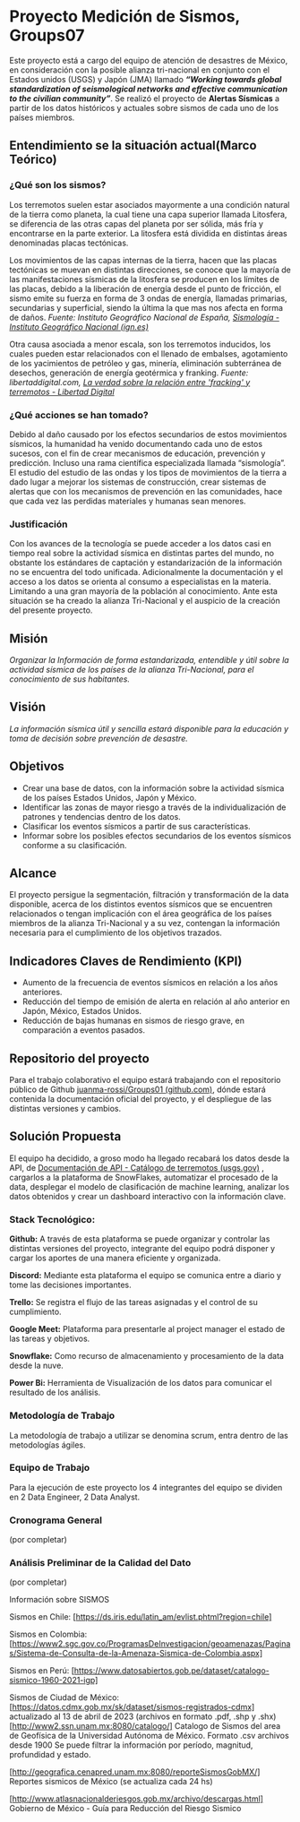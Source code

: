 # Proyecto Medición de Sismos, Groups07

Este proyecto está a cargo del equipo de atención de desastres de México, en consideración con la posible alianza tri-nacional en conjunto con el Estados unidos (USGS) y Japón (JMA) llamado ***“Working towards global standardization of seismological networks and effective communication to the civilian community”***. Se realizó el proyecto de **Alertas Sísmicas** a partir de los datos históricos y actuales sobre sismos de cada uno de los países miembros.

## Entendimiento se la situación actual(Marco Teórico)

### ¿Qué son los sismos?

Los terremotos suelen estar asociados mayormente a una condición natural de la tierra como planeta, la cual tiene una capa superior llamada Litosfera, se diferencia de las otras capas del planeta por ser sólida, más fría y encontrarse en la parte exterior.  La litosfera está dividida en distintas áreas denominadas placas tectónicas. 

Los movimientos de las capas internas de la tierra, hacen que las placas tectónicas se muevan en distintas direcciones, se conoce que la mayoría de las manifestaciones sísmicas de la litosfera se producen en los límites de las placas, debido a la liberación de energía desde el punto de fricción, el sismo emite su fuerza en forma de 3 ondas de energía, llamadas primarias, secundarias y superficial, siendo la última la que mas nos afecta en forma de daños. *Fuente: Instituto Geográfico Nacional de España, [Sismología - Instituto Geográfico Nacional (ign.es)](https://www.ign.es/web/ign/portal/sis-teoria-general)*

Otra causa asociada a menor escala, son los terremotos inducidos, los cuales pueden estar relacionados con el llenado de embalses, agotamiento de los yacimientos de petróleo y gas, minería, eliminación subterránea de desechos, generación de energía geotérmica y franking. *Fuente: libertaddigital.com, [La verdad sobre la relación entre 'fracking' y terremotos - Libertad Digital](https://www.libertaddigital.com/ciencia-tecnologia/ciencia/2015-02-25/la-verdad-sobre-la-relacion-entre-fracking-y-terremotos-1276541587/)*

### ¿Qué acciones se han tomado?

Debido al daño causado por los efectos secundarios de estos movimientos sísmicos, la humanidad ha venido documentando cada uno de estos sucesos, con el fin de crear mecanismos de educación, prevención y predicción. Incluso una rama científica especializada llamada “sismología”. El estudio del estudio de las ondas y los tipos de movimientos de la tierra a dado lugar a mejorar los sistemas de construcción, crear sistemas de alertas que con los mecanismos de prevención en las comunidades, hace que cada vez las perdidas materiales y humanas sean menores. 

### Justificación

Con los avances de la tecnología se puede acceder a los datos casi en tiempo real sobre la actividad sísmica en distintas partes del mundo, no obstante los estándares de captación y estandarización de la información no se encuentra del todo unificada. Adicionalmente la documentación y el acceso a los datos se orienta al consumo a especialistas en la materia. Limitando a una gran mayoría de la población al conocimiento. Ante esta situación se ha creado la alianza Tri-Nacional y el auspicio de la creación del presente proyecto.

## Misión

*Organizar la Información de forma estandarizada, entendible y útil sobre la actividad sísmica de los países de la alianza Tri-Nacional, para el conocimiento de sus habitantes.*

## Visión

*La información sísmica útil y sencilla estará disponible para la educación y toma de decisión sobre prevención de desastre.*

## Objetivos

- Crear una base de datos, con la información sobre la actividad sísmica de los países Estados Unidos, Japón y México.
- Identificar las zonas de mayor riesgo a través de la individualización de patrones y tendencias dentro de los datos.
- Clasificar los eventos sísmicos a partir de sus características.
- Informar sobre los posibles efectos secundarios de los eventos sísmicos conforme a su clasificación.

## Alcance

El proyecto persigue la segmentación, filtración y transformación de la data disponible, acerca de los distintos eventos sísmicos que se encuentren relacionados o tengan implicación con el área geográfica de los países miembros de la alianza Tri-Nacional y a su vez, contengan la información necesaria para el cumplimiento de los objetivos trazados.

## Indicadores Claves de Rendimiento (KPI)

- Aumento de la frecuencia de eventos sísmicos en relación a los años anteriores.
- Reducción del tiempo de emisión de alerta en relación al año anterior en Japón, México, Estados Unidos.
- Reducción de bajas humanas en sismos de riesgo grave, en comparación a eventos pasados.

## Repositorio del proyecto

Para el trabajo colaborativo el equipo estará trabajando con el repositorio público de Github [juanma-rossi/Groups01 (github.com)](https://github.com/juanma-rossi/Groups01), dónde estará contenida la documentación oficial del proyecto, y el despliegue de las distintas versiones y cambios.

## Solución Propuesta

El equipo ha decidido, a groso modo ha llegado recabará los datos desde la API, de [Documentación de API - Catálogo de terremotos (usgs.gov)](https://earthquake.usgs.gov/fdsnws/event/1/) , cargarlos a la plataforma de SnowFlakes, automatizar el procesado de la data, desplegar el modelo de clasificación de machine learning, analizar los datos obtenidos y crear un dashboard interactivo con la información clave.

### Stack Tecnológico:

**Github:** A través de esta plataforma se puede organizar y controlar las distintas versiones del proyecto, integrante del equipo podrá disponer y cargar los aportes de una manera eficiente y organizada.

**Discord:** Mediante esta plataforma el equipo se comunica entre a diario y tome las decisiones importantes. 

**Trello:** Se registra el flujo de las tareas asignadas y el control de su cumplimiento.

**Google Meet:** Plataforma para presentarle al project manager el estado de las tareas y objetivos.

**Snowflake:** Como recurso de almacenamiento y procesamiento de la data desde la nuve.

**Power Bi:** Herramienta de Visualización de los datos para comunicar el resultado de los análisis.

### Metodología de Trabajo

La metodología de trabajo a utilizar se denomina scrum, entra dentro de las metodologías ágiles.

### Equipo de Trabajo

Para la ejecución de este proyecto los 4 integrantes del equipo se dividen en 2 Data Engineer, 2 Data Analyst.  

### Cronograma General

(por completar)

### Análisis Preliminar de la Calidad del Dato

(por completar)

Información sobre SISMOS

Sismos en Chile:
[https://ds.iris.edu/latin_am/evlist.phtml?region=chile]

Sismos en Colombia:
[https://www2.sgc.gov.co/ProgramasDeInvestigacion/geoamenazas/Paginas/Sistema-de-Consulta-de-la-Amenaza-Sismica-de-Colombia.aspx]

Sismos en Perú:
[https://www.datosabiertos.gob.pe/dataset/catalogo-sismico-1960-2021-igp]

Sismos de Ciudad de México:
[https://datos.cdmx.gob.mx/sk/dataset/sismos-registrados-cdmx] actualizado al 13 de abril de 2023 (archivos en formato .pdf, .shp y .shx)
[http://www2.ssn.unam.mx:8080/catalogo/] Catalogo de Sismos del area de Geofísica de la Universidad Autónoma de México. Formato .csv archivos desde 1900
Se puede filtrar la información por período, magnitud, profundidad y estado.

[http://geografica.cenapred.unam.mx:8080/reporteSismosGobMX/] Reportes sismicos de México (se actualiza cada 24 hs)

[http://www.atlasnacionalderiesgos.gob.mx/archivo/descargas.html] Gobierno de México - Guía para Reducción del Riesgo Sismico

